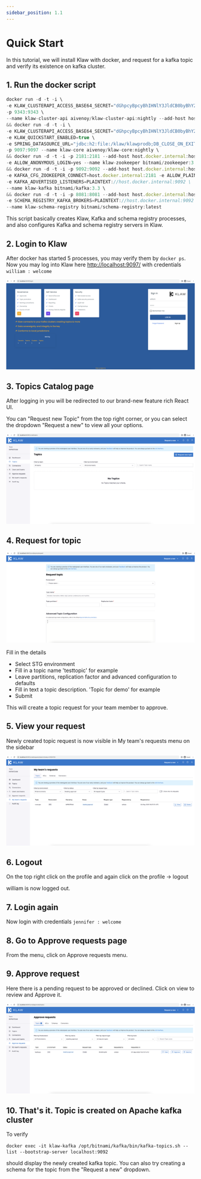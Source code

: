 ```yaml
---
sidebar_position: 1.1
---
```


# Quick Start

In this tutorial, we will install Klaw with docker, and request for a kafka topic and verify its existence on kafka cluster.

## 1. Run the docker script

```typescript copy-button
docker run -d -t -i \
-e KLAW_CLUSTERAPI_ACCESS_BASE64_SECRET="dGhpcyBpcyBhIHNlY3JldCB0byBhY2Nlc3MgY2x1c3RlcmFwaQ==" \
-p 9343:9343 \
--name klaw-cluster-api aivenoy/klaw-cluster-api:nightly --add-host host.docker.internal:host-gateway \
&& docker run -d -t -i \
-e KLAW_CLUSTERAPI_ACCESS_BASE64_SECRET="dGhpcyBpcyBhIHNlY3JldCB0byBhY2Nlc3MgY2x1c3RlcmFwaQ==" \
-e KLAW_QUICKSTART_ENABLED=true \
-e SPRING_DATASOURCE_URL="jdbc:h2:file:/klaw/klawprodb;DB_CLOSE_ON_EXIT=FALSE;DB_CLOSE_DELAY=-1;MODE=MySQL;CASE_INSENSITIVE_IDENTIFIERS=TRUE;" \
-p 9097:9097 --name klaw-core aivenoy/klaw-core:nightly \
&& docker run -d -t -i -p 2181:2181 --add-host host.docker.internal:host-gateway \
-e ALLOW_ANONYMOUS_LOGIN=yes --name klaw-zookeeper bitnami/zookeeper:3.8 \
&& docker run -d -t -i -p 9092:9092 --add-host host.docker.internal:host-gateway \
-e KAFKA_CFG_ZOOKEEPER_CONNECT=host.docker.internal:2181 -e ALLOW_PLAINTEXT_LISTENER=yes \
-e KAFKA_ADVERTISED_LISTENERS=PLAINTEXT://host.docker.internal:9092 \
--name klaw-kafka bitnami/kafka:3.3 \
&& docker run -d -t -i -p 8081:8081 --add-host host.docker.internal:host-gateway \
-e SCHEMA_REGISTRY_KAFKA_BROKERS=PLAINTEXT://host.docker.internal:9092 \
--name klaw-schema-registry bitnami/schema-registry:latest
```

This script basically creates Klaw, Kafka and schema registry processes, and also configures Kafka and schema
registry servers in Klaw.

## 2. Login to Klaw

After docker has started 5 processes, you may verify them by `docker ps`.
Now you may log into Klaw here [http://localhost:9097/](http://localhost:9097/) with credentials `william : welcome`

![Screenshot: Klaw's login page](../static/images/quickstart/QS_LoginScreen.png)

## 3. Topics Catalog page

After logging in you will be redirected to our brand-new feature rich React UI.

You can "Request new Topic" from the top right corner, or you can select the dropdown "Request a new" to view all your options.

![Screenshot: Topic catalog page](../static/images/quickstart/AfterLogin.png)

## 4. Request for topic

![Screenshot: Form to request a new topic](../static/images/quickstart/RequestForTopic.png)

Fill in the details

- Select STG environment
- Fill in a topic name 'testtopic' for example
- Leave partitions, replication factor and advanced configuration to defaults
- Fill in text a topic description. 'Topic for demo' for example
- Submit

This will create a topic request for your team member to approve.

## 5. View your request

Newly created topic request is now visible in My team's requests menu on the sidebar

![Screenshot: "My teams requests" page](../static/images/quickstart/MyRequest.png)

## 6. Logout

On the top right click on the profile and again click on the profile -> logout

william is now logged out.

## 7. Login again

Now login with credentials `jennifer : welcome`

## 8. Go to Approve requests page

From the menu, click on Approve requests menu.

## 9. Approve request

Here there is a pending request to be approved or declined. Click on view to review and Approve it.

![Screenshot: "Approve request" page](../static/images/quickstart/ApproveReq.png)

## 10. That's it. Topic is created on Apache kafka cluster

To verify

```copy-button
docker exec -it klaw-kafka /opt/bitnami/kafka/bin/kafka-topics.sh --list --bootstrap-server localhost:9092
```

should display the newly created kafka topic. You can also try creating a schema for the topic from the "Request a new" dropdown.
